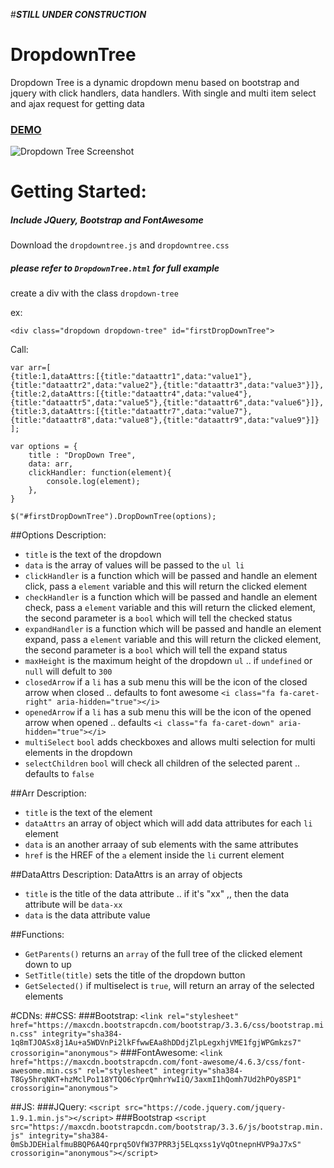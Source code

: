 #***STILL UNDER CONSTRUCTION***
# DropdownTree
Dropdown Tree is a dynamic dropdown menu based on bootstrap and jquery with click handlers, data handlers. With single and multi item select and ajax request for getting data

### [DEMO](https://JosephSKh.github.io)

![Dropdown Tree Screenshot](http://i.imgur.com/xWIEmyz.png)

# Getting Started:
##### Include JQuery, Bootstrap and FontAwesome
Download the `dropdowntree.js` and `dropdowntree.css`
##### please refer to `DropdownTree.html` for full example
create a div with the class `dropdown-tree`

ex:

`<div class="dropdown dropdown-tree" id="firstDropDownTree">`

Call:

    var arr=[
    {title:1,dataAttrs:[{title:"dataattr1",data:"value1"},{title:"dataattr2",data:"value2"},{title:"dataattr3",data:"value3"}]},
    {title:2,dataAttrs:[{title:"dataattr4",data:"value4"},{title:"dataattr5",data:"value5"},{title:"dataattr6",data:"value6"}]},
    {title:3,dataAttrs:[{title:"dataattr7",data:"value7"},{title:"dataattr8",data:"value8"},{title:"dataattr9",data:"value9"}]}
    ];
    
    var options = {
        title : "DropDown Tree",
        data: arr,
        clickHandler: function(element){
            console.log(element);
        },
    }

    $("#firstDropDownTree").DropDownTree(options);
    
##Options Description:
- `title` is the text of the dropdown
- `data` is the array of values will be passed to the `ul li`
- `clickHandler` is a function which will be passed and handle an element click, pass a `element` variable and this will return the clicked element
- `checkHandler` is a function which will be passed and handle an element check, pass a `element` variable and this will return the clicked element, the second parameter is a `bool` which will tell the checked status
- `expandHandler` is a function which will be passed and handle an element expand, pass a `element` variable and this will return the clicked element, the second parameter is a `bool` which will tell the expand status
- `maxHeight` is the maximum height of the dropdown `ul` .. if `undefined` or `null` will defult to `300`
- `closedArrow` if a `li` has a sub menu this will be the icon of the closed arrow when closed .. defaults to font awesome `<i class="fa fa-caret-right" aria-hidden="true"></i>`
- `openedArrow` if a `li` has a sub menu this will be the icon of the opened arrow when opened .. defaults `<i class="fa fa-caret-down" aria-hidden="true"></i>`
- `multiSelect` `bool` adds checkboxes and allows multi selection for multi elements in the dropdown
- `selectChildren` `bool` will check all children of the selected parent .. defaults to `false`


##Arr Description:
- `title` is the text of the element
- `dataAttrs` an array of object which will add data attributes for each `li` element
- `data` is an another arraay of sub elements with the same attributes
- `href` is the HREF of the `a` element inside the `li` current element


##DataAttrs Description:
DataAttrs is an array of objects
- `title` is the title of the data attribute .. if it's "xx" ,, then the data attribute will be `data-xx`
- `data` is the data attribute value


##Functions:
- `GetParents()` returns an `array` of the full tree of the clicked element down to up
- `SetTitle(title)` sets the title of the dropdown button
- `GetSelected()` if multiselect is `true`, will return an array of the selected elements


#CDNs:
##CSS:
###Bootstrap:
    `<link rel="stylesheet" href="https://maxcdn.bootstrapcdn.com/bootstrap/3.3.6/css/bootstrap.min.css" integrity="sha384-1q8mTJOASx8j1Au+a5WDVnPi2lkFfwwEAa8hDDdjZlpLegxhjVME1fgjWPGmkzs7" crossorigin="anonymous">`
###FontAwesome:
`<link href="https://maxcdn.bootstrapcdn.com/font-awesome/4.6.3/css/font-awesome.min.css" rel="stylesheet" integrity="sha384-T8Gy5hrqNKT+hzMclPo118YTQO6cYprQmhrYwIiQ/3axmI1hQomh7Ud2hPOy8SP1" crossorigin="anonymous">`

##JS:
###JQuery:
`<script src="https://code.jquery.com/jquery-1.9.1.min.js"></script>`
###Bootstrap
`<script src="https://maxcdn.bootstrapcdn.com/bootstrap/3.3.6/js/bootstrap.min.js" integrity="sha384-0mSbJDEHialfmuBBQP6A4Qrprq5OVfW37PRR3j5ELqxss1yVqOtnepnHVP9aJ7xS" crossorigin="anonymous"></script>`
